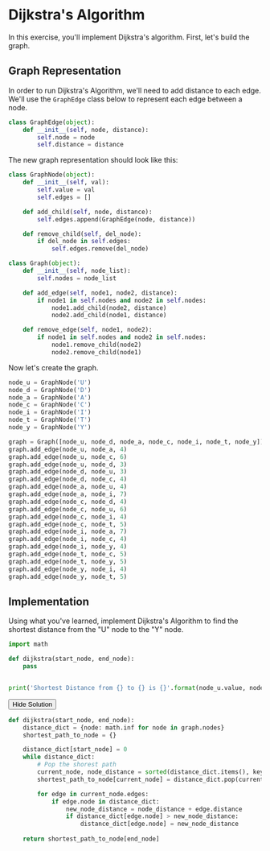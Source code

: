 
# Dijkstra's Algorithm
In this exercise, you'll implement Dijkstra's algorithm. First, let's build the graph.
## Graph Representation
In order to run Dijkstra's Algorithm, we'll need to add distance to each edge. We'll use the `GraphEdge` class below to represent each edge between a node.


```python
class GraphEdge(object):
    def __init__(self, node, distance):
        self.node = node
        self.distance = distance
```

The new graph representation should look like this:


```python
class GraphNode(object):
    def __init__(self, val):
        self.value = val
        self.edges = []

    def add_child(self, node, distance):
        self.edges.append(GraphEdge(node, distance))

    def remove_child(self, del_node):
        if del_node in self.edges:
            self.edges.remove(del_node)

class Graph(object):
    def __init__(self, node_list):
        self.nodes = node_list

    def add_edge(self, node1, node2, distance):
        if node1 in self.nodes and node2 in self.nodes:
            node1.add_child(node2, distance)
            node2.add_child(node1, distance)

    def remove_edge(self, node1, node2):
        if node1 in self.nodes and node2 in self.nodes:
            node1.remove_child(node2)
            node2.remove_child(node1)
```

Now let's create the graph.


```python
node_u = GraphNode('U')
node_d = GraphNode('D')
node_a = GraphNode('A')
node_c = GraphNode('C')
node_i = GraphNode('I')
node_t = GraphNode('T')
node_y = GraphNode('Y')

graph = Graph([node_u, node_d, node_a, node_c, node_i, node_t, node_y])
graph.add_edge(node_u, node_a, 4)
graph.add_edge(node_u, node_c, 6)
graph.add_edge(node_u, node_d, 3)
graph.add_edge(node_d, node_u, 3)
graph.add_edge(node_d, node_c, 4)
graph.add_edge(node_a, node_u, 4)
graph.add_edge(node_a, node_i, 7)
graph.add_edge(node_c, node_d, 4)
graph.add_edge(node_c, node_u, 6)
graph.add_edge(node_c, node_i, 4)
graph.add_edge(node_c, node_t, 5)
graph.add_edge(node_i, node_a, 7)
graph.add_edge(node_i, node_c, 4)
graph.add_edge(node_i, node_y, 4)
graph.add_edge(node_t, node_c, 5)
graph.add_edge(node_t, node_y, 5)
graph.add_edge(node_y, node_i, 4)
graph.add_edge(node_y, node_t, 5)
```

## Implementation
Using what you've learned, implement Dijkstra's Algorithm to find the shortest distance from the "U" node to the "Y" node. 


```python
import math

def dijkstra(start_node, end_node):
    pass


print('Shortest Distance from {} to {} is {}'.format(node_u.value, node_y.value, dijkstra(node_u, node_y)))
```

<span class="graffiti-highlight graffiti-id_6vmf0hp-id_cjtybve"><i></i><button>Hide Solution</button></span>


```python
def dijkstra(start_node, end_node):
    distance_dict = {node: math.inf for node in graph.nodes}
    shortest_path_to_node = {}

    distance_dict[start_node] = 0
    while distance_dict:
        # Pop the shorest path 
        current_node, node_distance = sorted(distance_dict.items(), key=lambda x: x[1])[0]
        shortest_path_to_node[current_node] = distance_dict.pop(current_node)

        for edge in current_node.edges:
            if edge.node in distance_dict:
                new_node_distance = node_distance + edge.distance
                if distance_dict[edge.node] > new_node_distance:
                    distance_dict[edge.node] = new_node_distance
    
    return shortest_path_to_node[end_node]
```
